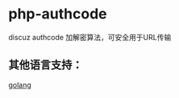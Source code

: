 # php-authcode
discuz authcode 加解密算法，可安全用于URL传输

## 其他语言支持：
[golang](https://github.com/a328496647/go-authcode)